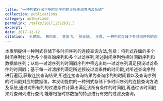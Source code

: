 ```yaml
---
title: "一种列式存储下多时间序列的连接查询方法及系统"
collection: publications
category: authorized
permalink: /talks/201711322631.5
excerpt: ''
date: 2017-12-12
citation: '王建民、 黄向东、 曹高飞、 张金瑞、 王晨, 一种列式存储下多时间序列的连接查询方法及系统, 201711322631.5'
---
```

本发明提供一种列式存储下多时间序列的连接查询方法,包括：将列式存储的多个时间序列划分为多个待查询序列和多个过滤序列,所述时间序列包括时间戳序列和数据值序列；从每一过滤序列的时间戳序列中筛选出每一过滤序列满足预设过滤条件的时间戳；基于每一过滤序列满足所述预设过滤条件的时间戳,对所述查询序列进行遍历,获取连接查询结果,所述连接查询结果为查询序列的时间戳以及查询序列的时间戳对应的数据值。本发明提供的一种列式存储下多时间序列的连接查询方法及系统,通过对所有列的过滤条件计算出满足该所有条件的时间戳,再通过该时间戳来对查询列进行查询,能够根据时序数据的特点进行有效的过滤及查询。
